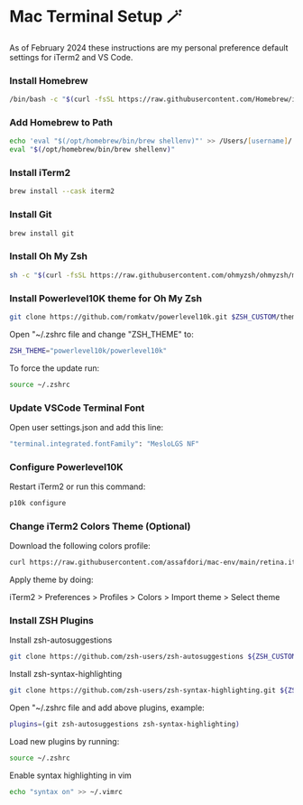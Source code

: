 # Mac Terminal Setup 🪄

As of February 2024 these instructions are my personal preference default settings for iTerm2 and VS Code.

### Install Homebrew
```zsh
/bin/bash -c "$(curl -fsSL https://raw.githubusercontent.com/Homebrew/install/HEAD/install.sh)"
```

### Add Homebrew to Path
```zsh
echo 'eval "$(/opt/homebrew/bin/brew shellenv)"' >> /Users/[username]/.zprofile
eval "$(/opt/homebrew/bin/brew shellenv)"
```

### Install iTerm2
```zsh
brew install --cask iterm2
```

### Install Git
```zsh
brew install git
```

### Install Oh My Zsh
```zsh
sh -c "$(curl -fsSL https://raw.githubusercontent.com/ohmyzsh/ohmyzsh/master/tools/install.sh)"
```

### Install Powerlevel10K theme for Oh My Zsh
```zsh
git clone https://github.com/romkatv/powerlevel10k.git $ZSH_CUSTOM/themes/powerlevel10k
```

Open "~/.zshrc file and change "ZSH_THEME" to:
```zsh
ZSH_THEME="powerlevel10k/powerlevel10k"
```
To force the update run:
```zsh
source ~/.zshrc
```

### Update VSCode Terminal Font
Open user settings.json and add this line:
```zsh
"terminal.integrated.fontFamily": "MesloLGS NF"
```

### Configure Powerlevel10K
Restart iTerm2 or run this command:
```zsh
p10k configure
```

### Change iTerm2 Colors Theme (Optional)
Download the following colors profile:
```zsh
curl https://raw.githubusercontent.com/assafdori/mac-env/main/retina.itermcolors --output ~/Downloads/retina.itermcolors
```
Apply theme by doing:

iTerm2 > Preferences > Profiles > Colors > Import theme > Select theme

### Install ZSH Plugins
Install zsh-autosuggestions
```zsh
git clone https://github.com/zsh-users/zsh-autosuggestions ${ZSH_CUSTOM:-~/.oh-my-zsh/custom}/plugins/zsh-autosuggestions
```
Install zsh-syntax-highlighting
```zsh
git clone https://github.com/zsh-users/zsh-syntax-highlighting.git ${ZSH_CUSTOM:-~/.oh-my-zsh/custom}/plugins/zsh-syntax-highlighting
```
Open "~/.zshrc file and add above plugins, example:
```zsh
plugins=(git zsh-autosuggestions zsh-syntax-highlighting)
```
Load new plugins by running:
```zsh
source ~/.zshrc
```

Enable syntax highlighting in vim
```zsh
echo "syntax on" >> ~/.vimrc
```
